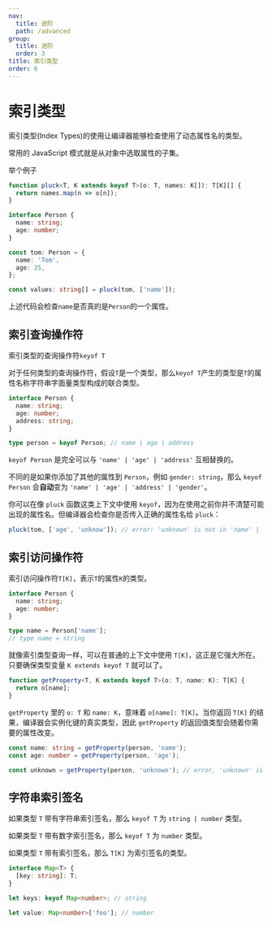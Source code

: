 ```yaml
---
nav:
  title: 进阶
  path: /advanced
group:
  title: 进阶
  order: 3
title: 索引类型
order: 6
---
```


# 索引类型

索引类型(Index Types)的使用让编译器能够检查使用了动态属性名的类型。

常用的 JavaScript 模式就是从对象中选取属性的子集。

举个例子

```ts
function pluck<T, K extends keyof T>(o: T, names: K[]): T[K][] {
  return names.map(n => o[n]);
}

interface Person {
  name: string;
  age: number;
}

const tom: Person = {
  name: 'Tom',
  age: 25,
};

const values: string[] = pluck(tom, ['name']);
```

上述代码会检查`name`是否真的是`Person`的一个属性。

## 索引查询操作符

索引类型的查询操作符`keyof T`

对于任何类型的查询操作符，假设`T`是一个类型，那么`keyof T`产生的类型是`T`的属性名称字符串字面量类型构成的联合类型。

```ts
interface Person {
  name: string;
  age: number;
  address: string;
}

type person = keyof Person; // name | age | address
```

`keyof Person` 是完全可以与 `'name' | 'age' | 'address'` 互相替换的。

不同的是如果你添加了其他的属性到 `Person`，例如 `gender: string`，那么 `keyof Person` 会**自动**变为 `'name' | 'age' | 'address' | 'gender'`。

你可以在像 `pluck` 函数这类上下文中使用 `keyof`，因为在使用之前你并不清楚可能出现的属性名。但编译器会检查你是否传入正确的属性名给 `pluck`：

```ts
pluck(tom, ['age', 'unknow']); // error: 'unknown' is not in 'name' | 'age'
```

## 索引访问操作符

索引访问操作符`T[K]`，表示`T`的属性`K`的类型。

```ts
interface Person {
  name: string;
  age: number;
}

type name = Person['name'];
// type name = string
```

就像索引类型查询一样，可以在普通的上下文中使用 `T[K]`，这正是它强大所在。只要确保类型变量 `K extends keyof T` 就可以了。

```ts
function getProperty<T, K extends keyof T>(o: T, name: K): T[K] {
  return o[name];
}
```

`getProperty` 里的 `o: T` 和 `name: K`，意味着 `o[name]: T[K]`。当你返回 `T[K]` 的结果，编译器会实例化键的真实类型，因此 `getProperty` 的返回值类型会随着你需要的属性改变。

```ts
const name: string = getProperty(person, 'name');
const age: number = getProperty(person, 'age');

const unknown = getProperty(person, 'unknown'); // error, 'unknown' is not in 'name' | 'age'
```

## 字符串索引签名

如果类型 `T` 带有字符串索引签名，那么 `keyof T` 为 `string | number` 类型。

如果类型 `T` 带有数字索引签名，那么 `keyof T` 为 `number` 类型。

如果类型 `T` 带有索引签名，那么 `T[K]` 为索引签名的类型。

```ts
interface Map<T> {
  [key: string]: T;
}

let keys: keyof Map<number>; // string

let value: Map<number>['foo']; // number
```
